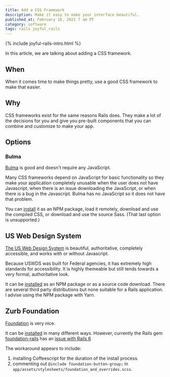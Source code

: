 ```yaml
---
title: Add a CSS Framework
description: Make it easy to make your interface beautiful.
published_at: February 16, 2021 7 am PT
category: software
tags: rails joyful_rails
---
```


{% include joyful-rails-intro.html %}

In this article, we are talking about adding a CSS framework.

## When

When it comes time to make things pretty, use a good CSS framework to make that
easier.

## Why

CSS frameworks exist for the same reasons Rails does. They make a lot of the
decisions for you and give you pre-built components that you can combine and
customize to make your app.

## Options

### Bulma

[Bulma](https://bulma.io) is good and doesn't require any JavaScript.

Many CSS frameworks depend on JavaScript for basic functionality so they make
your application completely unusable when the user does not have Javascript,
when there is an issue downloading the JavaScript, or when there is a bug in the
Javascript. Bulma has no JavaScript so it does not have that problem.

You can [install](https://bulma.io/documentation/overview/start/) it as an NPM
package, load it remotely, download and use the compiled CSS, or download and
use the source Sass. (That last option is unsupported.)

## US Web Design System

[The US Web Design System](https://designsystem.digital.gov) is beautiful,
authoritative, completely accessible, and works with or without Javascript.

Because USWDS was built for Federal agencies, it has extremely high standards for
accessibility. It is highly themeable but still tends towards a very formal,
authoritative look.

It can be
[installed](https://designsystem.digital.gov/documentation/developers/) as an
NPM package or as a source code download. There are several third party
distributions but none suitable for a Rails application. I advise using the NPM
package with Yarn.

## Zurb Foundation

[Foundation](https://get.foundation) is very nice.

It can be [installed](https://get.foundation/sites/docs/installation.html) in
many different ways. However, currently the Rails gem
[foundation-rails](https://github.com/foundation/foundation-rails) has an [issue with Rails 6](https://github.com/foundation/foundation-rails/issues/281)

The workaround appears to include:
1. installing Coffeescript for the duration of the install process.
2. commenting out `@include foundation-button-group;` in
  `app/assets/stylesheets/foundation_and_overrides.scss`.
